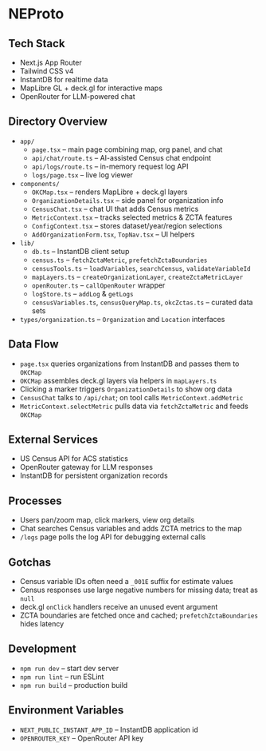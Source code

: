 # NEProto

## Tech Stack
- Next.js App Router
- Tailwind CSS v4
- InstantDB for realtime data
- MapLibre GL + deck.gl for interactive maps
- OpenRouter for LLM-powered chat

## Directory Overview
- `app/`
  - `page.tsx` – main page combining map, org panel, and chat
  - `api/chat/route.ts` – AI-assisted Census chat endpoint
  - `api/logs/route.ts` – in-memory request log API
  - `logs/page.tsx` – live log viewer
- `components/`
  - `OKCMap.tsx` – renders MapLibre + deck.gl layers
  - `OrganizationDetails.tsx` – side panel for organization info
  - `CensusChat.tsx` – chat UI that adds Census metrics
  - `MetricContext.tsx` – tracks selected metrics & ZCTA features
  - `ConfigContext.tsx` – stores dataset/year/region selections
  - `AddOrganizationForm.tsx`, `TopNav.tsx` – UI helpers
- `lib/`
  - `db.ts` – InstantDB client setup
  - `census.ts` – `fetchZctaMetric`, `prefetchZctaBoundaries`
  - `censusTools.ts` – `loadVariables`, `searchCensus`, `validateVariableId`
  - `mapLayers.ts` – `createOrganizationLayer`, `createZctaMetricLayer`
  - `openRouter.ts` – `callOpenRouter` wrapper
  - `logStore.ts` – `addLog` & `getLogs`
  - `censusVariables.ts`, `censusQueryMap.ts`, `okcZctas.ts` – curated data sets
- `types/organization.ts` – `Organization` and `Location` interfaces

## Data Flow
- `page.tsx` queries organizations from InstantDB and passes them to `OKCMap`
- `OKCMap` assembles deck.gl layers via helpers in `mapLayers.ts`
- Clicking a marker triggers `OrganizationDetails` to show org data
- `CensusChat` talks to `/api/chat`; on tool calls `MetricContext.addMetric`
- `MetricContext.selectMetric` pulls data via `fetchZctaMetric` and feeds `OKCMap`

## External Services
- US Census API for ACS statistics
- OpenRouter gateway for LLM responses
- InstantDB for persistent organization records

## Processes
- Users pan/zoom map, click markers, view org details
- Chat searches Census variables and adds ZCTA metrics to the map
- `/logs` page polls the log API for debugging external calls

## Gotchas
- Census variable IDs often need a `_001E` suffix for estimate values
- Census responses use large negative numbers for missing data; treat as `null`
- deck.gl `onClick` handlers receive an unused event argument
- ZCTA boundaries are fetched once and cached; `prefetchZctaBoundaries` hides latency

## Development
- `npm run dev` – start dev server
- `npm run lint` – run ESLint
- `npm run build` – production build

## Environment Variables
- `NEXT_PUBLIC_INSTANT_APP_ID` – InstantDB application id
- `OPENROUTER_KEY` – OpenRouter API key
